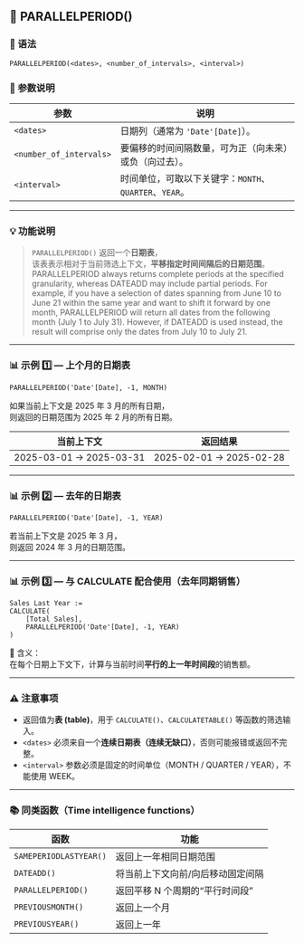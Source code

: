 ## 📘 PARALLELPERIOD()

### 🧩 语法
```DAX
PARALLELPERIOD(<dates>, <number_of_intervals>, <interval>)
```

### 📖 参数说明
| 参数 | 说明 |
|------|------|
| `<dates>` | 日期列（通常为 `'Date'[Date]`）。 |
| `<number_of_intervals>` | 要偏移的时间间隔数量，可为正（向未来）或负（向过去）。 |
| `<interval>` | 时间单位，可取以下关键字：`MONTH`、`QUARTER`、`YEAR`。 |

---

### 💡 功能说明
> `PARALLELPERIOD()` 返回一个**日期表**，  
> 该表表示相对于当前筛选上下文，**平移指定时间间隔后的日期范围**。  
> PARALLELPERIOD always returns complete periods at the specified granularity, whereas DATEADD may include partial periods. For example, if you have a selection of dates spanning from June 10 to June 21 within the same year and want to shift it forward by one month, PARALLELPERIOD will return all dates from the following month (July 1 to July 31). However, if DATEADD is used instead, the result will comprise only the dates from July 10 to July 21.
---

### 📊 示例 1️⃣ — 上个月的日期表
```DAX
PARALLELPERIOD('Date'[Date], -1, MONTH)
```

如果当前上下文是 2025 年 3 月的所有日期，  
则返回的日期范围为 2025 年 2 月的所有日期。

| 当前上下文 | 返回结果 |
|-------------|------------|
| 2025-03-01 → 2025-03-31 | 2025-02-01 → 2025-02-28 |

---

### 📊 示例 2️⃣ — 去年的日期表
```DAX
PARALLELPERIOD('Date'[Date], -1, YEAR)
```

若当前上下文是 2025 年 3 月，  
则返回 2024 年 3 月的日期范围。

---

### 📊 示例 3️⃣ — 与 CALCULATE 配合使用（去年同期销售）
```DAX
Sales Last Year :=
CALCULATE(
    [Total Sales],
    PARALLELPERIOD('Date'[Date], -1, YEAR)
)
```

🔹 含义：  
在每个日期上下文下，计算与当前时间**平行的上一年时间段**的销售额。

---

### ⚠️ 注意事项
- 返回值为**表 (table)**，用于 `CALCULATE()`、`CALCULATETABLE()` 等函数的筛选输入。  
- `<dates>` 必须来自一个**连续日期表（连续无缺口）**，否则可能报错或返回不完整。  
- `<interval>` 参数必须是固定的时间单位（MONTH / QUARTER / YEAR），不能使用 WEEK。  
---

### 📚 同类函数（Time intelligence functions）

| 函数 | 功能 |
|------|------|
| `SAMEPERIODLASTYEAR()` | 返回上一年相同日期范围 |
| `DATEADD()` | 将当前上下文向前/向后移动固定间隔 |
| `PARALLELPERIOD()` | 返回平移 N 个周期的“平行时间段” |
| `PREVIOUSMONTH()` | 返回上一个月 |
| `PREVIOUSYEAR()` | 返回上一年 |
